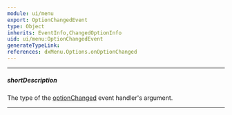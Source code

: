 ```yaml
---
module: ui/menu
export: OptionChangedEvent
type: Object
inherits: EventInfo,ChangedOptionInfo
uid: ui/menu:OptionChangedEvent
generateTypeLink: 
references: dxMenu.Options.onOptionChanged
---
```

---
##### shortDescription
The type of the [optionChanged]({basewidgetpath}/Events/#optionChanged) event handler's argument.

---
<!-- Description goes here -->